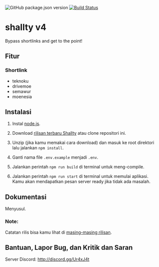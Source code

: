 ![GitHub package.json version](https://img.shields.io/github/package-json/v/gegehprast/shallty) [![Build Status](https://travis-ci.com/gegehprast/shallty.svg?branch=master)](https://travis-ci.com/gegehprast/shallty)

# shallty v4

Bypass shortlinks and get to the point!

## Fitur

### Shortlink

- teknoku
- drivemoe
- semawur
- moenesia

## Instalasi

1. Instal [node.js](https://nodejs.org/en/).

2. Download [rilisan terbaru Shallty](https://github.com/gegehprast/shallty/releases) atau clone repositori ini.

3. Unzip (jika kamu memakai cara download) dan masuk ke root direktori lalu jalankan `npm install`.

4. Ganti nama file `.env.example` menjadi `.env`.

5. Jalankan perintah `npm run build` di terminal untuk meng-compile.

6. Jalankan perintah `npm run start` di terminal untuk memulai aplikasi. Kamu akan mendapatkan pesan server ready jika tidak ada masalah.

## Dokumentasi

Menyusul.

### Note:
Catatan rilis bisa kamu lihat di [masing-masing rilisan](https://github.com/gegehprast/shallty/releases).

## Bantuan, Lapor Bug, dan Kritik dan Saran

Server Discord: http://discord.gg/Ur4xJ4t
